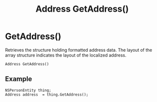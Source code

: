 ﻿---
uid: crmscript_class_nspersonentity_getaddress
title: Address GetAddress()
description: CRMScript method in the NSPersonEntity class that retrieves a formatted address
intellisense: NSPersonEntity.GetAddress
keywords: NSPersonEntity, GetAddress, GetAddress()
so.topic: reference
---

# GetAddress()

Retrieves the structure holding formatted address data. The layout of the array structure indicates the layout of the localized address.

`Address GetAddress()`

## Example

```crmscript
NSPersonEntity thing;
Address address  = thing.GetAddress();
```
